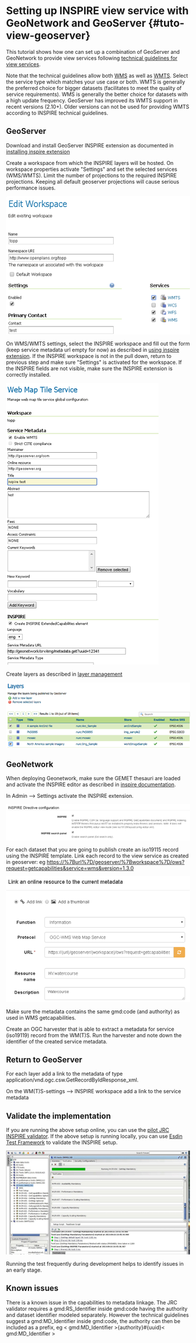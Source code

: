 # Setting up INSPIRE view service with GeoNetwork and GeoServer {#tuto-view-geoserver}

This tutorial shows how one can set up a combination of GeoServer and GeoNetwork to provide view services following [technical guidelines for view services](https://inspire.ec.europa.eu/documents/Network_Services/TechnicalGuidance_ViewServices_v3.1.pdf).

Note that the technical guidelines allow both [WMS](https://www.opengeospatial.org/standards/wms) as well as [WMTS](https://www.opengeospatial.org/standards/wmts). Select the service type which matches your use case or both. WMTS is generally the preferred choice for bigger datasets (facilitates to meet the quality of service requirements). WMS is generally the better choice for datasets with a high update frequency. GeoServer has improved its WMTS support in recent versions (2.10+). Older versions can not be used for providing WMTS according to INSPIRE technical guidelines.

## GeoServer

Download and install GeoServer INSPIRE extension as documented in [installing inspire extension](https://docs.geoserver.org/latest/en/user/extensions/inspire/installing.html)

Create a workspace from which the INSPIRE layers will be hosted. On workspace properties activate "Settings" and set the selected services (WMS/WMTS). Limit the number of projections to the required INSPIRE projections. Keeping all default geoserver projections will cause serious performance issues.

![image](img/image_0.png)

On WMS/WMTS settings, select the INSPIRE workspace and fill out the form (keep service metadata url empty for now) as described in [using inspire extension](https://docs.geoserver.org/latest/en/user/extensions/inspire/using.html#inspire-using). If the INSPIRE workspace is not in the pull down, return to previous step and make sure "Settings" is activated for the workspace. If the INSPIRE fields are not visible, make sure the INSPIRE extension is correctly installed.

![image](img/image_1.png)

Create layers as described in [layer management](https://docs.geoserver.org/latest/en/user/data/webadmin/layers.html)

![image](img/image_2.png)

## GeoNetwork

When deploying Geonetwork, make sure the GEMET thesauri are loaded and activate the INSPIRE editor as described in [inspire documentation](../../../users/administrator-guide/configuring-the-catalog/inspire-configuration.md).

In Admin --> Settings activate the INSPIRE extension.

![image](img/image_3.png)

For each dataset that you are going to publish create an iso19115 record using the INSPIRE template. Link each record to the view service as created in geoserver: eg <https://%7Burl%7D/geoserver/%7Bworkspace%7D/ows?request=getcapabilities&service=wms&version=1.3.0>

![image](img/image_5.png)

Make sure the metadata contains the same gmd:code (and authority) as used in WMS getcapabilities.

Create an OGC harvester that is able to extract a metadata for service (iso19119) record from the WM(T)S. Run the harvester and note down the identifier of the created service metadata.

## Return to GeoServer

For each layer add a link to the metadata of type application/vnd.ogc.csw.GetRecordByIdResponse_xml.

On the WM(T)S-settings --> INSPIRE workspace add a link to the service metadata

## Validate the implementation

If you are running the above setup online, you can use the [pilot JRC INSPIRE validator](https://inspire-geoportal.ec.europa.eu/validator2/). If the above setup is running locally, you can use [Esdin Test Framework](https://github.com/Geonovum/etf-test-projects-inspire) to validate the INSPIRE setup.

![image](img/image_6.png)

Running the test frequently during development helps to identify issues in an early stage.

## Known issues

There is a known issue in the capabilities to metadata linkage. The JRC validator requires a gmd:RS_Identifier inside gmd:code having the authority and dataset identifier modeled separately. However the technical guidelines suggest a gmd:MD_Identifier inside gmd:code, the authority can then be included as a prefix, eg < gmd:MD_Identifier >{authority}#{uuid}< gmd:MD_Identifier >
